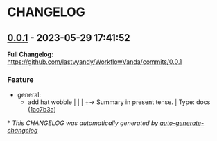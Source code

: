 # CHANGELOG

## [0.0.1](https://github.com/lastvyandy/WorkflowVanda/releases/tag/0.0.1) - 2023-05-29 17:41:52

**Full Changelog**: https://github.com/lastvyandy/WorkflowVanda/commits/0.0.1

### Feature

- general:
  - add hat wobble
|     |
|     +-> Summary in present tense.
|
Type: docs ([1ac7b3a](https://github.com/lastvyandy/WorkflowVanda/commit/1ac7b3a764ae39641218c1f752378536d59b7865))

\* *This CHANGELOG was automatically generated by [auto-generate-changelog](https://github.com/BobAnkh/auto-generate-changelog)*
